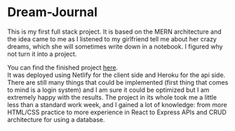 # Dream-Journal

This is my first full stack project. It is based on the MERN architecture and the idea came to me as I listened to my girlfriend tell me about her crazy dreams, which she will sometimes write down in a notebook. I figured why not turn it into a project.

You can find the finished project [here](https://jp-dream-journal.netlify.app/). \
It was deployed using Netlify for the client side and Heroku for the api side.\
There are still many things that could be implemented (first thing that comes to mind is a login system) and I am sure it could be optimized but I am extremely happy with the results. The project in its whole took me a little less than a standard work week, and I gained a lot of knowledge: from more HTML/CSS practice to more experience in React to Express APIs and CRUD architecture for using a database. 

